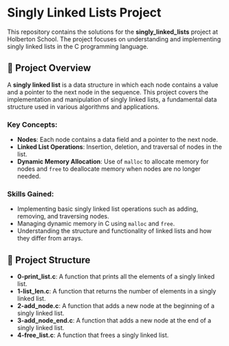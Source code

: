 # Singly Linked Lists Project

This repository contains the solutions for the **singly_linked_lists** project at Holberton School. The project focuses on understanding and implementing singly linked lists in the C programming language.

## 📝 Project Overview

A **singly linked list** is a data structure in which each node contains a value and a pointer to the next node in the sequence. This project covers the implementation and manipulation of singly linked lists, a fundamental data structure used in various algorithms and applications.

### Key Concepts:
- **Nodes**: Each node contains a data field and a pointer to the next node.
- **Linked List Operations**: Insertion, deletion, and traversal of nodes in the list.
- **Dynamic Memory Allocation**: Use of `malloc` to allocate memory for nodes and `free` to deallocate memory when nodes are no longer needed.

### Skills Gained:
- Implementing basic singly linked list operations such as adding, removing, and traversing nodes.
- Managing dynamic memory in C using `malloc` and `free`.
- Understanding the structure and functionality of linked lists and how they differ from arrays.

## 📂 Project Structure

- **0-print_list.c**: A function that prints all the elements of a singly linked list.
- **1-list_len.c**: A function that returns the number of elements in a singly linked list.
- **2-add_node.c**: A function that adds a new node at the beginning of a singly linked list.
- **3-add_node_end.c**: A function that adds a new node at the end of a singly linked list.
- **4-free_list.c**: A function that frees a singly linked list.
